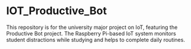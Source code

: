 # IOT_Productive_Bot
This repository is for the university major project on IoT, featuring the Productive Bot project. The Raspberry Pi-based IoT system monitors student distractions while studying and helps to complete daily routines.
